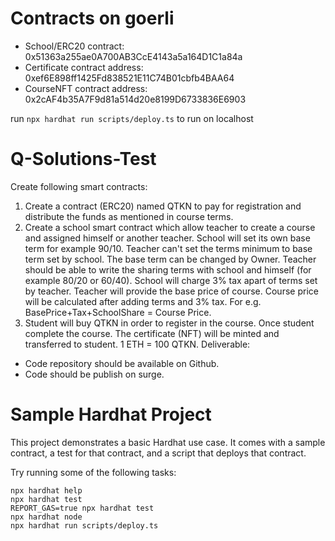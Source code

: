 # Contracts on goerli
- School/ERC20 contract: 0x51363a255ae0A700AB3CcE4143a5a164D1C1a84a
- Certificate contract address: 0xef6E898ff1425Fd838521E11C74B01cbfb4BAA64
- CourseNFT contract address: 0x2cAF4b35A7F9d81a514d20e8199D6733836E6903

run ```npx hardhat run scripts/deploy.ts``` to run on localhost 
# Q-Solutions-Test

Create following smart contracts:
1. Create a contract (ERC20) named QTKN to pay for registration and distribute the funds as
mentioned in course terms.
2. Create a school smart contract which allow teacher to create a course and assigned himself or
another teacher. School will set its own base term for example 90/10. Teacher can't set the
terms minimum to base term set by school. The base term can be changed by Owner.
Teacher should be able to write the sharing terms with school and himself (for example 80/20 or
60/40). School will charge 3% tax apart of terms set by teacher. Teacher will provide the base
price of course. Course price will be calculated after adding terms and 3% tax.
For e.g. BasePrice+Tax+SchoolShare = Course Price.
3. Student will buy QTKN in order to register in the course. Once student complete the course. The
certificate (NFT) will be minted and transferred to student.
1 ETH = 100 QTKN.
Deliverable:
- Code repository should be available on Github.
- Code should be publish on surge.

# Sample Hardhat Project

This project demonstrates a basic Hardhat use case. It comes with a sample contract, a test for that contract, and a script that deploys that contract.

Try running some of the following tasks:

```shell
npx hardhat help
npx hardhat test
REPORT_GAS=true npx hardhat test
npx hardhat node
npx hardhat run scripts/deploy.ts
```
